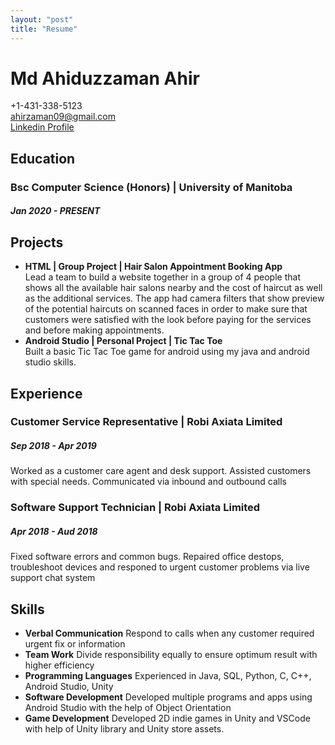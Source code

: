 ```yaml
---
layout: "post"
title: "Resume"
---
```

# **Md Ahiduzzaman Ahir**
+1-431-338-5123  
ahirzaman09@gmail.com  
[Linkedin Profile](https://www.linkedin.com/in/md-ahiduzzaman-ahir-56203117a)
## Education
### Bsc Computer Science (Honors) | University of Manitoba
##### Jan 2020 - PRESENT

## Projects
- **HTML | Group Project | Hair Salon Appointment Booking App**  
    Lead a team to build a website together in a group of 4 people
    that shows all the available hair salons nearby and the cost of haircut
    as well as the additional services. The app had camera filters that show preview of the potential haircuts on scanned faces in order to make sure that customers were satisfied with the look before paying for
    the services and before making appointments.
- **Android Studio | Personal Project | Tic Tac Toe**  
    Built a basic Tic Tac Toe game for android using my java and android studio skills.

## Experience
### **Customer Service Representative | Robi Axiata Limited**
##### Sep 2018 - Apr 2019
Worked as a customer care agent and desk support. Assisted customers
with special needs. Communicated via inbound and outbound calls

### **Software Support Technician | Robi Axiata Limited**
##### Apr 2018 - Aud 2018
Fixed software errors and common bugs. Repaired office destops, troubleshoot devices and responed to urgent customer problems via live support chat system

## Skills
- **Verbal Communication**
    Respond to calls when any customer required urgent fix or information
- **Team Work**
    Divide responsibility equally to ensure optimum result with higher efficiency
- **Programming Languages**
    Experienced in Java, SQL, Python, C, C++, Android Studio, Unity
- **Software Development**
    Developed multiple programs and apps using Android Studio with the help of Object Orientation
- **Game Development**
    Developed 2D indie games in Unity and VSCode with help of Unity library and Unity store assets.